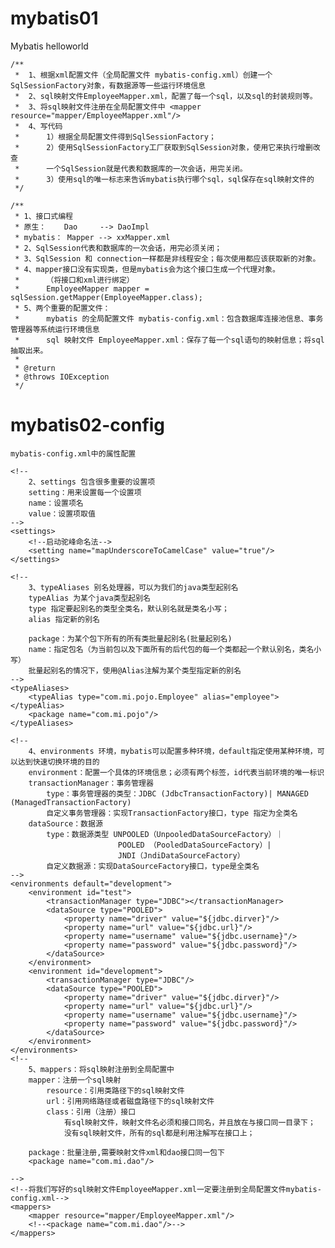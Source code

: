# mybatis01
Mybatis helloworld


    /**
     *  1、根据xml配置文件（全局配置文件 mybatis-config.xml）创建一个SqlSessionFactory对象，有数据源等一些运行环境信息
     *  2、sql映射文件EmployeeMapper.xml，配置了每一个sql，以及sql的封装规则等。
     *  3、将sql映射文件注册在全局配置文件中 <mapper resource="mapper/EmployeeMapper.xml"/>
     *  4、写代码
     *      1）根据全局配置文件得到SqlSessionFactory；
     *      2）使用SqlSessionFactory工厂获取到SqlSession对象，使用它来执行增删改查
     *      一个SqlSession就是代表和数据库的一次会话，用完关闭。
     *      3）使用sql的唯一标志来告诉mybatis执行哪个sql，sql保存在sql映射文件的
     */

    /**
     * 1、接口式编程
     * 原生：    Dao     --> DaoImpl
     * mybatis： Mapper --> xxMapper.xml
     * 2、SqlSession代表和数据库的一次会话，用完必须关闭；
     * 3、SqlSession 和 connection一样都是非线程安全；每次使用都应该获取新的对象。
     * 4、mapper接口没有实现类，但是mybatis会为这个接口生成一个代理对象。
     *      （将接口和xml进行绑定）
     *      EmployeeMapper mapper = sqlSession.getMapper(EmployeeMapper.class);
     * 5、两个重要的配置文件：
     *      mybatis 的全局配置文件 mybatis-config.xml：包含数据库连接池信息、事务管理器等系统运行环境信息
     *      sql 映射文件 EmployeeMapper.xml：保存了每一个sql语句的映射信息；将sql 抽取出来。
     *
     * @return
     * @throws IOException
     */

# mybatis02-config
    mybatis-config.xml中的属性配置

<?xml version="1.0" encoding="UTF-8" ?>
<!DOCTYPE configuration
        PUBLIC "-//mybatis.org//DTD Config 3.0//EN"
        "http://mybatis.org/dtd/mybatis-3-config.dtd">
<configuration>
    <!--
        1、mybatis 可以使用properties来引入外部properties配置文件的内容 ；
        resource ：引入类路径下资源
        url ：引入网络路径或者磁盘路径下的资源
    -->
    <properties resource="properties/dbconfig.properties"></properties>

    <!--
        2、settings 包含很多重要的设置项
        setting：用来设置每一个设置项
        name：设置项名
        value：设置项取值
    -->
    <settings>
        <!--启动驼峰命名法-->
        <setting name="mapUnderscoreToCamelCase" value="true"/>
    </settings>

    <!--
        3、typeAliases 别名处理器，可以为我们的java类型起别名
        typeAlias 为某个java类型起别名
        type 指定要起别名的类型全类名，默认别名就是类名小写；
        alias 指定新的别名

        package：为某个包下所有的所有类批量起别名(批量起别名)
        name：指定包名（为当前包以及下面所有的后代包的每一个类都起一个默认别名，类名小写）
        批量起别名的情况下，使用@Alias注解为某个类型指定新的别名
    -->
    <typeAliases>
        <typeAlias type="com.mi.pojo.Employee" alias="employee"></typeAlias>
        <package name="com.mi.pojo"/>
    </typeAliases>

    <!--
        4、environments 环境，mybatis可以配置多种环境，default指定使用某种环境，可以达到快速切换环境的目的
        environment：配置一个具体的环境信息；必须有两个标签，id代表当前环境的唯一标识
        transactionManager：事务管理器
            type：事务管理器的类型：JDBC (JdbcTransactionFactory)| MANAGED (ManagedTransactionFactory)
            自定义事务管理器：实现TransactionFactory接口，type 指定为全类名
        dataSource：数据源
            type：数据源类型 UNPOOLED（UnpooledDataSourceFactory）｜
                            POOLED （PooledDataSourceFactory）|
                            JNDI（JndiDataSourceFactory）
            自定义数据源：实现DataSourceFactory接口，type是全类名
    -->
    <environments default="development">
        <environment id="test">
            <transactionManager type="JDBC"></transactionManager>
            <dataSource type="POOLED">
                <property name="driver" value="${jdbc.dirver}"/>
                <property name="url" value="${jdbc.url}"/>
                <property name="username" value="${jdbc.username}"/>
                <property name="password" value="${jdbc.password}"/>
            </dataSource>
        </environment>
        <environment id="development">
            <transactionManager type="JDBC"/>
            <dataSource type="POOLED">
                <property name="driver" value="${jdbc.dirver}"/>
                <property name="url" value="${jdbc.url}"/>
                <property name="username" value="${jdbc.username}"/>
                <property name="password" value="${jdbc.password}"/>
            </dataSource>
        </environment>
    </environments>
    <!--
        5、mappers：将sql映射注册到全局配置中
        mapper：注册一个sql映射
            resource：引用类路径下的sql映射文件
            url：引用网络路径或者磁盘路径下的sql映射文件
            class：引用（注册）接口
                有sql映射文件，映射文件名必须和接口同名，并且放在与接口同一目录下；
                没有sql映射文件，所有的sql都是利用注解写在接口上；

        package：批量注册,需要映射文件xml和dao接口同一包下
        <package name="com.mi.dao"/>

    -->
    <!--将我们写好的sql映射文件EmployeeMapper.xml一定要注册到全局配置文件mybatis-config.xml-->
    <mappers>
        <mapper resource="mapper/EmployeeMapper.xml"/>
        <!--<package name="com.mi.dao"/>-->
    </mappers>
</configuration>


